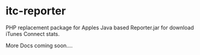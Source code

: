 # itc-reporter
PHP replacement package for Apples Java based Reporter.jar for download iTunes Connect stats.

More Docs coming soon....